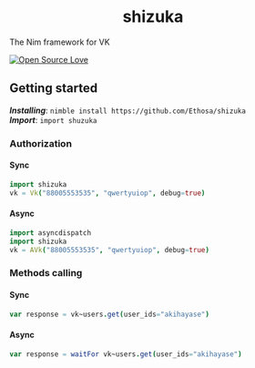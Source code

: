 <h1 align="center">shizuka</h1>
The Nim framework for VK

[![Open Source Love](https://badges.frapsoft.com/os/v1/open-source.svg?v=103)](https://github.com/ellerbrock/open-source-badges/)

## Getting started
***Installing***: `nimble install https://github.com/Ethosa/shizuka`  
***Import***: `import shuzuka`

### Authorization

#### Sync
```nim
import shizuka
vk = Vk("88005553535", "qwertyuiop", debug=true)
```

#### Async
```nim
import asyncdispatch
import shizuka
vk = AVk("88005553535", "qwertyuiop", debug=true)
```

### Methods calling

#### Sync
```nim
var response = vk~users.get(user_ids="akihayase")
```

#### Async
```nim
var response = waitFor vk~users.get(user_ids="akihayase")
```
